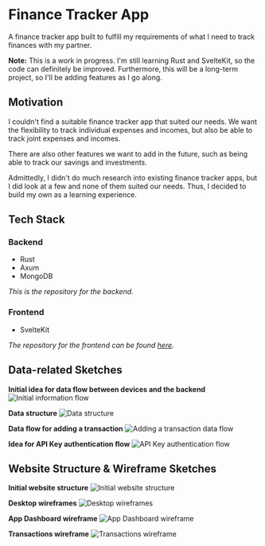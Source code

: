 # Finance Tracker App

A finance tracker app built to fulfill my requirements of what I need to track finances with my partner.

**Note:** This is a work in progress. I'm still learning Rust and SvelteKit, so the code can definitely be improved. Furthermore, this will be a long-term project, so I'll be adding features as I go along.

## Motivation

I couldn't find a suitable finance tracker app that suited our needs. We want the flexibility to track individual expenses and incomes, but also be able to track joint expenses and incomes.

There are also other features we want to add in the future, such as being able to track our savings and investments.

Admittedly, I didn't do much research into existing finance tracker apps, but I did look at a few and none of them suited our needs. Thus, I decided to build my own as a learning experience.

## Tech Stack

### Backend

- Rust
- Axum
- MongoDB

_This is the repository for the backend._

### Frontend

- SvelteKit

_The repository for the frontend can be found [here](https://github.com/darricheng/finance-tracker-web-frontend)._

## Data-related Sketches

**Initial idea for data flow between devices and the backend**
![Initial information flow](./images/initial-information-flow.jpg "Initial information flow")

**Data structure**
![Data structure](./images/first-data-structure.jpg "Data structure")

**Data flow for adding a transaction**
![Adding a transaction data flow](./images/add-transaction-data-flow.jpg "Adding a transaction data flow")

**Idea for API Key authentication flow**
![API Key authentication flow](./images/api-key-sketch.jpg "API Key authentication flow")

## Website Structure & Wireframe Sketches

**Initial website structure**
![Initial website structure](./images/initial-website-structure.jpg "Initial website structure")

**Desktop wireframes**
![Desktop wireframes](./images/desktop-wireframes.jpg "Desktop wireframes")

**App Dashboard wireframe**
![App Dashboard wireframe](./images/app-dashboard-wireframe.jpg "App Dashboard wireframe")

**Transactions wireframe**
![Transactions wireframe](./images/transactions-page-wireframe.jpg "Transactions wireframe")
